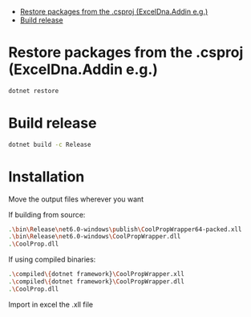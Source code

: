 <!--toc:start-->
- [Restore packages from the .csproj (ExcelDna.Addin e.g.)](#restore-packages-from-the-csproj-exceldnaaddin-eg)
- [Build release](#build-release)
<!--toc:end-->


# Restore packages from the .csproj (ExcelDna.Addin e.g.)
```bash
dotnet restore
```

# Build release
```bash
dotnet build -c Release
```

# Installation
Move the output files wherever you want

If building from source:
```bash
.\bin\Release\net6.0-windows\publish\CoolPropWrapper64-packed.xll
.\bin\Release\net6.0-windows\CoolPropWrapper.dll
.\CoolProp.dll
```
If using compiled binaries:
```bash
.\compiled\{dotnet framework}\CoolPropWrapper.xll
.\compiled\{dotnet framework}\CoolPropWrapper.dll
.\CoolProp.dll
```
Import in excel the .xll file
